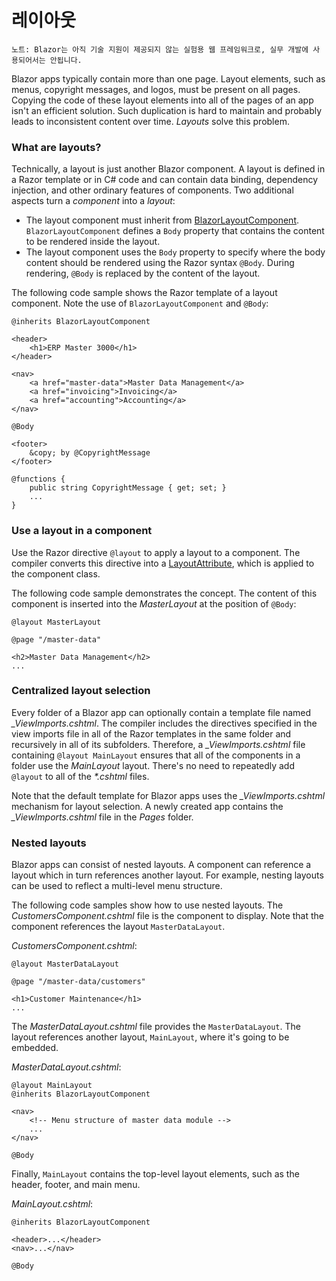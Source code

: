 # 레이아웃

`노트: Blazor는 아직 기술 지원이 제공되지 않는 실험용 웹 프레임워크로, 실무 개발에 사용되어서는 안됩니다.`

Blazor apps typically contain more than one page. Layout elements, such as menus, copyright messages, and logos, must be present on all pages. Copying the code of these layout elements into all of the pages of an app isn't an efficient solution. Such duplication is hard to maintain and probably leads to inconsistent content over time. _Layouts_ solve this problem.

### What are layouts? <a id="what-are-layouts"></a>

Technically, a layout is just another Blazor component. A layout is defined in a Razor template or in C\# code and can contain data binding, dependency injection, and other ordinary features of components. Two additional aspects turn a _component_ into a _layout_:

* The layout component must inherit from [BlazorLayoutComponent](https://blazor.net/api/Microsoft.AspNetCore.Blazor.Layouts.BlazorLayoutComponent.html). `BlazorLayoutComponent` defines a `Body` property that contains the content to be rendered inside the layout.
* The layout component uses the `Body` property to specify where the body content should be rendered using the Razor syntax `@Body`. During rendering, `@Body` is replaced by the content of the layout.

The following code sample shows the Razor template of a layout component. Note the use of `BlazorLayoutComponent` and `@Body`:

```text
@inherits BlazorLayoutComponent

<header>
    <h1>ERP Master 3000</h1>
</header>

<nav>
    <a href="master-data">Master Data Management</a>
    <a href="invoicing">Invoicing</a>
    <a href="accounting">Accounting</a>
</nav>

@Body

<footer>
    &copy; by @CopyrightMessage
</footer>

@functions {
    public string CopyrightMessage { get; set; }
    ...
}
```

### Use a layout in a component <a id="use-a-layout-in-a-component"></a>

Use the Razor directive `@layout` to apply a layout to a component. The compiler converts this directive into a [LayoutAttribute](https://blazor.net/api/Microsoft.AspNetCore.Blazor.Layouts.LayoutAttribute.html), which is applied to the component class.

The following code sample demonstrates the concept. The content of this component is inserted into the _MasterLayout_ at the position of `@Body`:

```text
@layout MasterLayout

@page "/master-data"

<h2>Master Data Management</h2>
...
```

### Centralized layout selection <a id="centralized-layout-selection"></a>

Every folder of a Blazor app can optionally contain a template file named _\_ViewImports.cshtml_. The compiler includes the directives specified in the view imports file in all of the Razor templates in the same folder and recursively in all of its subfolders. Therefore, a _\_ViewImports.cshtml_ file containing `@layout MainLayout` ensures that all of the components in a folder use the _MainLayout_ layout. There's no need to repeatedly add `@layout` to all of the _\*.cshtml_ files.

Note that the default template for Blazor apps uses the _\_ViewImports.cshtml_ mechanism for layout selection. A newly created app contains the _\_ViewImports.cshtml_ file in the _Pages_ folder.

### Nested layouts <a id="nested-layouts"></a>

Blazor apps can consist of nested layouts. A component can reference a layout which in turn references another layout. For example, nesting layouts can be used to reflect a multi-level menu structure.

The following code samples show how to use nested layouts. The _CustomersComponent.cshtml_ file is the component to display. Note that the component references the layout `MasterDataLayout`.

_CustomersComponent.cshtml_:

```text
@layout MasterDataLayout

@page "/master-data/customers"

<h1>Customer Maintenance</h1>
...
```

The _MasterDataLayout.cshtml_ file provides the `MasterDataLayout`. The layout references another layout, `MainLayout`, where it's going to be embedded.

_MasterDataLayout.cshtml_:

```text
@layout MainLayout
@inherits BlazorLayoutComponent

<nav>
    <!-- Menu structure of master data module -->
    ...
</nav>

@Body
```

Finally, `MainLayout` contains the top-level layout elements, such as the header, footer, and main menu.

_MainLayout.cshtml_:

```text
@inherits BlazorLayoutComponent

<header>...</header>
<nav>...</nav>

@Body
```

